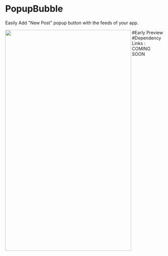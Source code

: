 # PopupBubble
Easily Add  "New Post" popup button with the feeds of your app.

#Early Preview
<img src="http://www.webianks.com/popupbubble/1.png" align="left" height="700" width="400" >
<br>
#Dependency Links : COMING SOON

